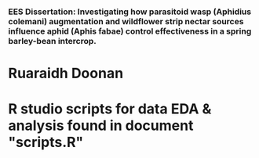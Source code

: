 ### EES Dissertation: Investigating how parasitoid wasp (Aphidius colemani) augmentation and wildflower strip nectar sources influence aphid (Aphis fabae) control effectiveness in a spring barley-bean intercrop.
# Ruaraidh Doonan
# R studio scripts for data EDA & analysis found in document "scripts.R"
